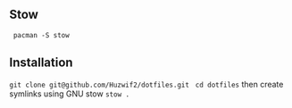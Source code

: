 ## Stow
``` pacman -S stow```

## Installation

```git clone git@github.com/Huzwif2/dotfiles.git```
``` cd dotfiles```
then create symlinks using GNU stow
``` stow . ```
